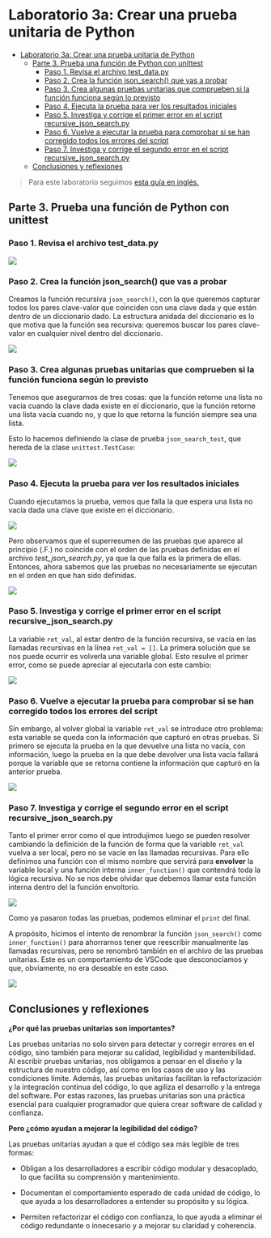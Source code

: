 # Laboratorio 3a: Crear una prueba unitaria de Python

- [Laboratorio 3a: Crear una prueba unitaria de Python](#laboratorio-3a-crear-una-prueba-unitaria-de-python)
  - [Parte 3. Prueba una función de Python con unittest](#parte-3-prueba-una-función-de-python-con-unittest)
    - [Paso 1. Revisa el archivo test\_data.py](#paso-1-revisa-el-archivo-test_datapy)
    - [Paso 2. Crea la función json\_search() que vas a probar](#paso-2-crea-la-función-json_search-que-vas-a-probar)
    - [Paso 3. Crea algunas pruebas unitarias que comprueben si la función funciona según lo previsto](#paso-3-crea-algunas-pruebas-unitarias-que-comprueben-si-la-función-funciona-según-lo-previsto)
    - [Paso 4. Ejecuta la prueba para ver los resultados iniciales](#paso-4-ejecuta-la-prueba-para-ver-los-resultados-iniciales)
    - [Paso 5. Investiga y corrige el primer error en el script recursive\_json\_search.py](#paso-5-investiga-y-corrige-el-primer-error-en-el-script-recursive_json_searchpy)
    - [Paso 6. Vuelve a ejecutar la prueba para comprobar si se han corregido todos los errores del script](#paso-6-vuelve-a-ejecutar-la-prueba-para-comprobar-si-se-han-corregido-todos-los-errores-del-script)
    - [Paso 7. Investiga y corrige el segundo error en el script recursive\_json\_search.py](#paso-7-investiga-y-corrige-el-segundo-error-en-el-script-recursive_json_searchpy)
  - [Conclusiones y reflexiones](#conclusiones-y-reflexiones)

> Para este laboratorio seguimos [esta guía en inglés.](https://www.ccna6rs.com/3-5-7-lab-create-a-python-unit-test-answers/)

## Parte 3. Prueba una función de Python con unittest

### Paso 1. Revisa el archivo test_data.py

![](sources/2023-04-11-15-43-09.png)

### Paso 2. Crea la función json_search() que vas a probar

Creamos la función recursiva `json_search()`, con la que queremos capturar todos los pares clave-valor que coinciden con una clave dada y que están dentro de un diccionario dado. La estructura anidada del diccionario es lo que motiva que la función sea recursiva: queremos buscar los pares clave-valor en cualquier nivel dentro del diccionario.

![](sources/2023-04-12-23-59-12.png)

### Paso 3. Crea algunas pruebas unitarias que comprueben si la función funciona según lo previsto

Tenemos que asegurarnos de tres cosas: que la función retorne una lista no vacía cuando la clave dada existe en el diccionario, que la función retorne una lista vacía cuando no, y que lo que retorna la función siempre sea una lista.

Esto lo hacemos definiendo la clase de prueba `json_search_test`, que hereda de la clase `unittest.TestCase`:

![](sources/2023-04-13-08-42-10.png)

### Paso 4. Ejecuta la prueba para ver los resultados iniciales

Cuando ejecutamos la prueba, vemos que falla la que espera una lista no vacía dada una clave que existe en el diccionario. 

![](sources/2023-04-13-09-01-45.png)

Pero observamos que el superresumen de las pruebas que aparece al principio (.F.) no coincide con el orden de las pruebas definidas en el archivo _test_json_search.py_, ya que la que falla es la primera de ellas. Entonces, ahora sabemos que las pruebas no necesariamente se ejecutan en el orden en que han sido definidas.

![](sources/2023-04-13-09-02-57.png)

### Paso 5. Investiga y corrige el primer error en el script recursive_json_search.py

La variable `ret_val`, al estar dentro de la función recursiva, se vacía en las llamadas recursivas en la línea `ret_val = []`. La primera solución que se nos puede ocurrir es volverla una variable global. Esto resulve el primer error, como se puede apreciar al ejecutarla con este cambio:

![](sources/2023-04-13-09-21-41.png)

### Paso 6. Vuelve a ejecutar la prueba para comprobar si se han corregido todos los errores del script

Sin embargo, al volver global la variable `ret_val` se introduce otro problema: esta variable se queda con la información que capturó en otras pruebas. Si primero se ejecuta la prueba en la que devuelve una lista no vacía, con información, luego la prueba en la que debe devolver una lista vacía fallará porque la variable que se retorna contiene la información que capturó en la anterior prueba.

![](sources/2023-04-13-09-24-02.png)

### Paso 7. Investiga y corrige el segundo error en el script recursive_json_search.py

Tanto el primer error como el que introdujimos luego se pueden resolver cambiando la definición de la función de forma que la variable `ret_val` vuelva a ser local, pero no se vacíe en las llamadas recursivas. Para ello definimos una función con el mismo nombre que servirá para **envolver** la variable local y una función interna `inner_function()` que contendrá toda la lógica recursiva. No se nos debe olvidar que debemos llamar esta función interna dentro del la función envoltorio.

![](sources/2023-04-13-10-20-16.png)

Como ya pasaron todas las pruebas, podemos eliminar el `print` del final.

A propósito, hicimos el intento de renombrar la función `json_search()` como `inner_function()` para ahorrarnos tener que reescribir manualmente las llamadas recursivas, pero se renombró también en el archivo de las pruebas unitarias. Este es un comportamiento de VSCode que desconocíamos y que, obviamente, no era deseable en este caso.

![](sources/2023-04-13-09-37-05.png)

## Conclusiones y reflexiones

**¿Por qué las pruebas unitarias son importantes?**

Las pruebas unitarias no solo sirven para detectar y corregir errores en el código, sino también para mejorar su calidad, legibilidad y mantenibilidad. Al escribir pruebas unitarias, nos obligamos a pensar en el diseño y la estructura de nuestro código, así como en los casos de uso y las condiciones límite. Además, las pruebas unitarias facilitan la refactorización y la integración continua del código, lo que agiliza el desarrollo y la entrega del software. Por estas razones, las pruebas unitarias son una práctica esencial para cualquier programador que quiera crear software de calidad y confianza.

**Pero ¿cómo ayudan a mejorar la legibilidad del código?**

Las pruebas unitarias ayudan a que el código sea más legible de tres formas:

- Obligan a los desarrolladores a escribir código modular y desacoplado, lo que facilita su comprensión y mantenimiento.

- Documentan el comportamiento esperado de cada unidad de código, lo que ayuda a los desarrolladores a entender su propósito y su lógica.

- Permiten refactorizar el código con confianza, lo que ayuda a eliminar el código redundante o innecesario y a mejorar su claridad y coherencia.